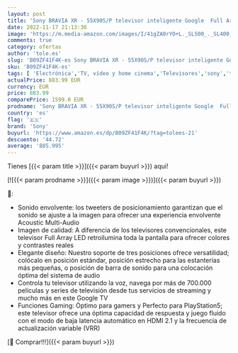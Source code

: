 ```yaml
---
layout: post
title: 'Sony BRAVIA XR - 55X90S/P televisor inteligente Google  Full Array de 55 pulgadas  4K HDR 120Hz y HDMI 2.1 para PS5  Dolby Vision-Atmos  Pantalla Triluminos Pro'
date: 2022-11-17 21:13:30
image: 'https://m.media-amazon.com/images/I/41gZA0rYO+L._SL500_._SL400_.jpg'
comments: true
category: ofertas
author: 'tole.es'
slug: 'B09ZF41F4K-es Sony BRAVIA XR - 55X90S/P televisor inteligente Google...'
sku: 'B09ZF41F4K-es'
tags: [ 'Electrónica','TV, vídeo y home cinema','Televisores','sony','televisor','🇪🇸', ]
actualPrice: 883.99 EUR
currency: EUR
price: 883.99
comparePrice: 1599.0 EUR
prodname: 'Sony BRAVIA XR - 55X90S/P televisor inteligente Google  Full Array de 55 pulgadas  4K HDR 120Hz y HDMI 2.1 para PS5  Dolby Vision-Atmos  Pantalla Triluminos Pro'
country: 'es'
flag: '🇪🇸'
brand: 'Sony'
buyurl: 'https://www.amazon.es/dp/B09ZF41F4K/?tag=tolees-21'
descuento: '44.72'
average: '885.995'
---
```


Tienes [{{< param title >}}]({{< param buyurl >}}) aqui!

[![{{< param prodname >}}]({{< param image >}})]({{< param buyurl >}})

🔎:

- Sonido envolvente: los tweeters de posicionamiento garantizan que el sonido se ajuste a la imagen para ofrecer una experiencia envolvente Acoustic Multi-Audio
- Imagen de calidad: A diferencia de los televisores convencionales, este televisor Full Array LED retroilumina toda la pantalla para ofrecer colores y contrastes reales
- Elegante diseño: Nuestro soporte de tres posiciones ofrece versatilidad; colócalo en posición estándar, posición estrecho para las estanterías más pequeñas, o posición de barra de sonido para una colocación óptima del sistema de audio
- Controla tu televisor utilizando la voz, navega por más de 700.000 películas y series de televisión desde tus servicios de streaming y mucho más en este Google TV
- Funciones Gaming: Óptimo para gamers y Perfecto para PlayStation5; este televisor ofrece una óptima capacidad de respuesta y juego fluido con el modo de baja latencia automático en HDMI 2.1 y la frecuencia de actualización variable (VRR)

[🛒 Comprar!!!]({{< param buyurl >}})
